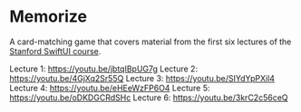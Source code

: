 # Memorize

A card-matching game that covers material from the first six lectures of the [Stanford SwiftUI course](https://cs193p.sites.stanford.edu/).

Lecture 1: https://youtu.be/jbtqIBpUG7g
Lecture 2: https://youtu.be/4GjXq2Sr55Q
Lecture 3: https://youtu.be/SIYdYpPXil4
Lecture 4: https://youtu.be/eHEeWzFP6O4
Lecture 5: https://youtu.be/oDKDGCRdSHc
Lecture 6: https://youtu.be/3krC2c56ceQ

